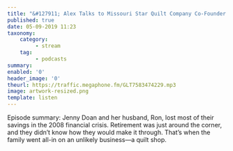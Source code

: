 ```yaml
---
title: "&#127911; Alex Talks to Missouri Star Quilt Company Co-Founder Jenny Doan"
published: true
date: 05-09-2019 11:23
taxonomy:
    category:
         - stream
    tag:
         - podcasts
summary:
enabled: '0'
header_image: '0'
theurl: https://traffic.megaphone.fm/GLT7583474229.mp3
image: artwork-resized.png
template: listen
---
```

 
Episode summary: Jenny Doan and her husband, Ron, lost most of their savings in the 2008 financial crisis. Retirement was just around the corner, and they didn’t know how they would make it through. That’s when the family went all-in on an unlikely business—a quilt shop.
